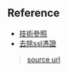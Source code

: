 ## Reference
* [技術參照](https://youtu.be/9Z9xKWfNo7k)
* [去除ssl憑證](https://clay-atlas.com/us/blog/2021/09/26/python-en-urllib-error-ssl-certificate/)
> [source url](https://www.learncodewithmike.com/)
